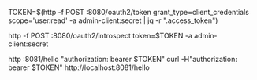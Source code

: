 TOKEN=$(http -f POST :8080/oauth2/token grant_type=client_credentials scope='user.read' -a admin-client:secret | jq -r ".access_token")

http -f POST :8080/oauth2/introspect token=$TOKEN -a admin-client:secret

http :8081/hello "authorization: bearer $TOKEN"
curl -H"authorization: bearer $TOKEN" http://localhost:8081/hello 